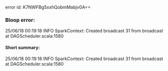 error id: K7NWFBg5xxhQobmMabjv0A==
### Bloop error:

25/06/18 00:19:18 INFO SparkContext: Created broadcast 31 from broadcast at DAGScheduler.scala:1580
#### Short summary: 

25/06/18 00:19:18 INFO SparkContext: Created broadcast 31 from broadcast at DAGScheduler.scala:1580
